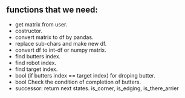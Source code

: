 ## functions that we need:
- get matrix from user.
- costructor.
- convert matrix to df by pandas.
- replace sub-chars and make new df.
- convert df to int-df or numpy matrix.
- find butters index.
- find robot index.
- find target index.
- bool (if butters index == target index) for droping butter.
- bool Check the condition of completion of butters.
- successor: return next states. is_corner, is_edging, is_there_arrier 
